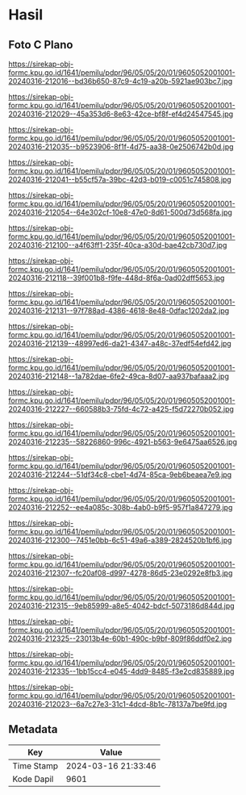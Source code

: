 # Hasil

## Foto C Plano

https://sirekap-obj-formc.kpu.go.id/1641/pemilu/pdpr/96/05/05/20/01/9605052001001-20240316-212016--bd36b650-87c9-4c19-a20b-5921ae903bc7.jpg

https://sirekap-obj-formc.kpu.go.id/1641/pemilu/pdpr/96/05/05/20/01/9605052001001-20240316-212029--45a353d6-8e63-42ce-bf8f-ef4d24547545.jpg

https://sirekap-obj-formc.kpu.go.id/1641/pemilu/pdpr/96/05/05/20/01/9605052001001-20240316-212035--b9523906-8f1f-4d75-aa38-0e2506742b0d.jpg

https://sirekap-obj-formc.kpu.go.id/1641/pemilu/pdpr/96/05/05/20/01/9605052001001-20240316-212041--b55cf57a-39bc-42d3-b019-c0051c745808.jpg

https://sirekap-obj-formc.kpu.go.id/1641/pemilu/pdpr/96/05/05/20/01/9605052001001-20240316-212054--64e302cf-10e8-47e0-8d61-500d73d568fa.jpg

https://sirekap-obj-formc.kpu.go.id/1641/pemilu/pdpr/96/05/05/20/01/9605052001001-20240316-212100--a4f63ff1-235f-40ca-a30d-bae42cb730d7.jpg

https://sirekap-obj-formc.kpu.go.id/1641/pemilu/pdpr/96/05/05/20/01/9605052001001-20240316-212118--39f001b8-f9fe-448d-8f6a-0ad02dff5653.jpg

https://sirekap-obj-formc.kpu.go.id/1641/pemilu/pdpr/96/05/05/20/01/9605052001001-20240316-212131--97f788ad-4386-4618-8e48-0dfac1202da2.jpg

https://sirekap-obj-formc.kpu.go.id/1641/pemilu/pdpr/96/05/05/20/01/9605052001001-20240316-212139--48997ed6-da21-4347-a48c-37edf54efd42.jpg

https://sirekap-obj-formc.kpu.go.id/1641/pemilu/pdpr/96/05/05/20/01/9605052001001-20240316-212148--1a782dae-6fe2-49ca-8d07-aa937bafaaa2.jpg

https://sirekap-obj-formc.kpu.go.id/1641/pemilu/pdpr/96/05/05/20/01/9605052001001-20240316-212227--660588b3-75fd-4c72-a425-f5d72270b052.jpg

https://sirekap-obj-formc.kpu.go.id/1641/pemilu/pdpr/96/05/05/20/01/9605052001001-20240316-212235--58226860-996c-4921-b563-9e6475aa6526.jpg

https://sirekap-obj-formc.kpu.go.id/1641/pemilu/pdpr/96/05/05/20/01/9605052001001-20240316-212244--51df34c8-cbe1-4d74-85ca-9eb6beaea7e9.jpg

https://sirekap-obj-formc.kpu.go.id/1641/pemilu/pdpr/96/05/05/20/01/9605052001001-20240316-212252--ee4a085c-308b-4ab0-b9f5-957f1a847279.jpg

https://sirekap-obj-formc.kpu.go.id/1641/pemilu/pdpr/96/05/05/20/01/9605052001001-20240316-212300--7451e0bb-6c51-49a6-a389-2824520b1bf6.jpg

https://sirekap-obj-formc.kpu.go.id/1641/pemilu/pdpr/96/05/05/20/01/9605052001001-20240316-212307--fc20af08-d997-4278-86d5-23e0292e8fb3.jpg

https://sirekap-obj-formc.kpu.go.id/1641/pemilu/pdpr/96/05/05/20/01/9605052001001-20240316-212315--9eb85999-a8e5-4042-bdcf-5073186d844d.jpg

https://sirekap-obj-formc.kpu.go.id/1641/pemilu/pdpr/96/05/05/20/01/9605052001001-20240316-212325--23013b4e-60b1-490c-b9bf-809f86ddf0e2.jpg

https://sirekap-obj-formc.kpu.go.id/1641/pemilu/pdpr/96/05/05/20/01/9605052001001-20240316-212335--1bb15cc4-e045-4dd9-8485-f3e2cd835889.jpg

https://sirekap-obj-formc.kpu.go.id/1641/pemilu/pdpr/96/05/05/20/01/9605052001001-20240316-212023--6a7c27e3-31c1-4dcd-8b1c-78137a7be9fd.jpg


## Metadata

| Key        | Value               |
| ---------- | ------------------- |
| Time Stamp | 2024-03-16 21:33:46 |
| Kode Dapil | 9601                |




